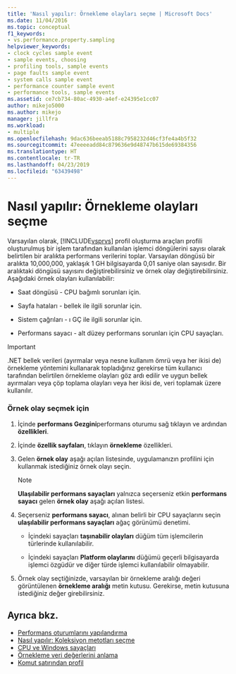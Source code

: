 ```yaml
---
title: 'Nasıl yapılır: Örnekleme olayları seçme | Microsoft Docs'
ms.date: 11/04/2016
ms.topic: conceptual
f1_keywords:
- vs.performance.property.sampling
helpviewer_keywords:
- clock cycles sample event
- sample events, choosing
- profiling tools, sample events
- page faults sample event
- system calls sample event
- performance counter sample event
- performance tools, sample events
ms.assetid: ce7cb734-80ac-4930-a4ef-e24395e1cc07
author: mikejo5000
ms.author: mikejo
manager: jillfra
ms.workload:
- multiple
ms.openlocfilehash: 9dac636beeab5188c7958232d46cf3fe4a4b5f32
ms.sourcegitcommit: 47eeeeadd84c879636e9d48747b615de69384356
ms.translationtype: HT
ms.contentlocale: tr-TR
ms.lasthandoff: 04/23/2019
ms.locfileid: "63439498"
---
```

# <a name="how-to-choose-sampling-events"></a>Nasıl yapılır: Örnekleme olayları seçme
Varsayılan olarak, [!INCLUDE[vsprvs](../code-quality/includes/vsprvs_md.md)] profil oluşturma araçları profili oluşturulmuş bir işlem tarafından kullanılan işlemci döngülerini sayısı olarak belirtilen bir aralıkta performans verilerini toplar. Varsayılan döngüsü bir aralıkta 10,000,000, yaklaşık 1 GH bilgisayarda 0,01 saniye olan sayısıdır. Bir aralıktaki döngüsü sayısını değiştirebilirsiniz ve örnek olay değiştirebilirsiniz. Aşağıdaki örnek olayları kullanılabilir:

- Saat döngüsü - CPU bağımlı sorunları için.

- Sayfa hataları - bellek ile ilgili sorunlar için.

- Sistem çağrıları - ı GÇ ile ilgili sorunlar için.

- Performans sayacı - alt düzey performans sorunları için CPU sayaçları.

> [!IMPORTANT]
> .NET bellek verileri (ayırmalar veya nesne kullanım ömrü veya her ikisi de) örnekleme yöntemini kullanarak topladığınız gerekirse tüm kullanıcı tarafından belirtilen örnekleme olayları göz ardı edilir ve uygun bellek ayırmaları veya çöp toplama olayları veya her ikisi de, veri toplamak üzere kullanılır.

### <a name="to-select-a-sample-event"></a>Örnek olay seçmek için

1. İçinde **performans Gezgini**performans oturumu sağ tıklayın ve ardından **özellikleri**.

2. İçinde **özellik sayfaları**, tıklayın **örnekleme** özellikleri.

3. Gelen **örnek olay** aşağı açılan listesinde, uygulamanızın profilini için kullanmak istediğiniz örnek olayı seçin.

    > [!NOTE]
    > **Ulaşılabilir performans sayaçları** yalnızca seçerseniz etkin **performans sayacı** gelen **örnek olay** aşağı açılan listesi.

4. Seçerseniz **performans sayacı**, alınan belirli bir CPU sayaçlarını seçin **ulaşılabilir performans sayaçları** ağaç görünümü denetimi.

    - İçindeki sayaçları **taşınabilir olayları** düğüm tüm işlemcilerin türlerinde kullanılabilir.

    - İçindeki sayaçları **Platform olaylarını** düğümü geçerli bilgisayarda işlemci özgüdür ve diğer türde işlemci kullanılabilir olmayabilir.

5. Örnek olay seçtiğinizde, varsayılan bir örnekleme aralığı değeri görüntülenen **örnekleme aralığı** metin kutusu. Gerekirse, metin kutusuna istediğiniz değer girebilirsiniz.

## <a name="see-also"></a>Ayrıca bkz.
- [Performans oturumlarını yapılandırma](../profiling/configuring-performance-sessions.md)
- [Nasıl yapılır: Koleksiyon metotları seçme](../profiling/how-to-choose-collection-methods.md)
- [CPU ve Windows sayaçları](../profiling/cpu-and-windows-counters.md)
- [Örnekleme veri değerlerini anlama](../profiling/understanding-sampling-data-values.md)
- [Komut satırından profil](../profiling/using-the-profiling-tools-from-the-command-line.md)